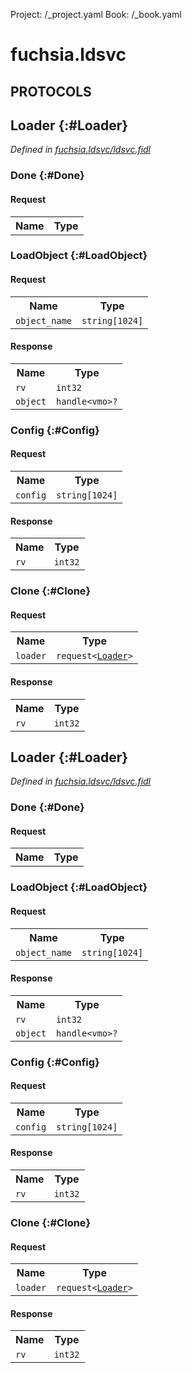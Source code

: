 Project: /_project.yaml
Book: /_book.yaml

# fuchsia.ldsvc


## **PROTOCOLS**

## Loader {:#Loader}
*Defined in [fuchsia.ldsvc/ldsvc.fidl](https://fuchsia.googlesource.com/fuchsia/+/master/zircon/system/fidl/fuchsia-ldsvc/ldsvc.fidl#18)*


### Done {:#Done}


#### Request
<table>
    <tr><th>Name</th><th>Type</th></tr>
    </table>



### LoadObject {:#LoadObject}


#### Request
<table>
    <tr><th>Name</th><th>Type</th></tr>
    <tr>
            <td><code>object_name</code></td>
            <td>
                <code>string[1024]</code>
            </td>
        </tr></table>


#### Response
<table>
    <tr><th>Name</th><th>Type</th></tr>
    <tr>
            <td><code>rv</code></td>
            <td>
                <code>int32</code>
            </td>
        </tr><tr>
            <td><code>object</code></td>
            <td>
                <code>handle&lt;vmo&gt;?</code>
            </td>
        </tr></table>

### Config {:#Config}


#### Request
<table>
    <tr><th>Name</th><th>Type</th></tr>
    <tr>
            <td><code>config</code></td>
            <td>
                <code>string[1024]</code>
            </td>
        </tr></table>


#### Response
<table>
    <tr><th>Name</th><th>Type</th></tr>
    <tr>
            <td><code>rv</code></td>
            <td>
                <code>int32</code>
            </td>
        </tr></table>

### Clone {:#Clone}


#### Request
<table>
    <tr><th>Name</th><th>Type</th></tr>
    <tr>
            <td><code>loader</code></td>
            <td>
                <code>request&lt;<a class='link' href='#Loader'>Loader</a>&gt;</code>
            </td>
        </tr></table>


#### Response
<table>
    <tr><th>Name</th><th>Type</th></tr>
    <tr>
            <td><code>rv</code></td>
            <td>
                <code>int32</code>
            </td>
        </tr></table>

## Loader {:#Loader}
*Defined in [fuchsia.ldsvc/ldsvc.fidl](https://fuchsia.googlesource.com/fuchsia/+/master/zircon/system/fidl/fuchsia-ldsvc/ldsvc.fidl#18)*


### Done {:#Done}


#### Request
<table>
    <tr><th>Name</th><th>Type</th></tr>
    </table>



### LoadObject {:#LoadObject}


#### Request
<table>
    <tr><th>Name</th><th>Type</th></tr>
    <tr>
            <td><code>object_name</code></td>
            <td>
                <code>string[1024]</code>
            </td>
        </tr></table>


#### Response
<table>
    <tr><th>Name</th><th>Type</th></tr>
    <tr>
            <td><code>rv</code></td>
            <td>
                <code>int32</code>
            </td>
        </tr><tr>
            <td><code>object</code></td>
            <td>
                <code>handle&lt;vmo&gt;?</code>
            </td>
        </tr></table>

### Config {:#Config}


#### Request
<table>
    <tr><th>Name</th><th>Type</th></tr>
    <tr>
            <td><code>config</code></td>
            <td>
                <code>string[1024]</code>
            </td>
        </tr></table>


#### Response
<table>
    <tr><th>Name</th><th>Type</th></tr>
    <tr>
            <td><code>rv</code></td>
            <td>
                <code>int32</code>
            </td>
        </tr></table>

### Clone {:#Clone}


#### Request
<table>
    <tr><th>Name</th><th>Type</th></tr>
    <tr>
            <td><code>loader</code></td>
            <td>
                <code>request&lt;<a class='link' href='#Loader'>Loader</a>&gt;</code>
            </td>
        </tr></table>


#### Response
<table>
    <tr><th>Name</th><th>Type</th></tr>
    <tr>
            <td><code>rv</code></td>
            <td>
                <code>int32</code>
            </td>
        </tr></table>















